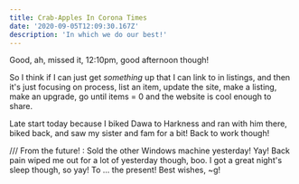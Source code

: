 ```yaml
---
title: Crab-Apples In Corona Times
date: '2020-09-05T12:09:30.167Z'
description: 'In which we do our best!'
---
```


Good, ah, missed it, 12:10pm, good afternoon though!

So I think if I can just get _something_ up that I can link to in listings, and then it's just focusing on process, list an item, update the site, make a listing, make an upgrade, go until items = 0 and the website is cool enough to share.

Late start today because I biked Dawa to Harkness and ran with him there, biked back, and saw my sister and fam for a bit! Back to work though!

/// From the future! : Sold the other Windows machine yesterday! Yay! Back pain wiped me out for a lot of yesterday though, boo. I got a great night's sleep though, so yay! To ... the present! Best wishes, ~g!
